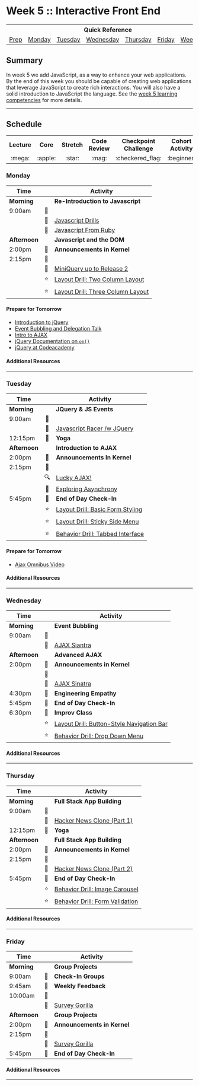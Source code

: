 # Week 5 :: Interactive Front End 

<div align='center'>
  <table>
    <tr>
      <th colspan='7'> Quick Reference </th>
    </tr>
    <tr>
      <td><a href='#prep'>Prep</a></td>
      <td><a href='#monday'>Monday</a></td>
      <td><a href='#tuesday'>Tuesday</a></td>
      <td><a href='#wednesday'>Wednesday</a></td>
      <td><a href='#thursday'>Thursday</a></td>
      <td><a href='#friday'>Friday</a></td>
      <td><a href='#weekend'>Weekend</a></td>
    </tr>
  </table>
</div>

## Summary
In week 5 we add JavaScript,  as a way to enhance your web applications. By the end of this week you should be capable of creating web applications that leverage JavaScript to create rich interactions. You will also have a solid introduction to JavaScript the language. See the [week 5 learning competencies](week-5/week-5-lc.md) for more details.

<hr />

## Schedule 
  <table>
    <tr>
      <th> Lecture </th>
      <th> Core </th>
      <th> Stretch </th>
      <th> Code Review </th>
      <th> Checkpoint Challenge </th>
      <th> Cohort Activity </th> 
      <th> School Activity </th> 
    </tr>
    <tr>
      <td align='center'> :mega: </td>
      <td align='center'> :apple: </td>
      <td align='center'> :star: </td>
      <td align='center'> :mag: </td>
      <td align='center'> :checkered_flag: </td>
      <td align='center'> :beginner: </td>
      <td align='center'> :school: </td>
    </tr>
  </table> 

### Monday

Time          | | Activity
--------------|:-------:|-------------------------
**Morning**   |         | **Re-Introduction to Javascript**
9:00am        |:mega:   | 
              |:apple:  | [Javascript Drills](../../../../javascript-drills)
              |:apple:  | [Javascript From Ruby](../../../../javascript-from-ruby-challenge)
**Afternoon** |         | **Javascript and the DOM**
2:00pm        |:school: | **Announcements in Kernel**
2:15pm        |:mega:   |
              |:apple:  | [MiniQuery up to Release 2](../../../../miniQuery-challenge)
              |:star:   | [Layout Drill: Two Column Layout](../../../../layout-drill-two-column-layout-challenge)
              |:star:   | [Layout Drill: Three Column Layout](../../../../layout-drill-three-column-layout-challenge)

#### Prepare for Tomorrow

* [Introduction to jQuery](../resources/intro-jquery.md)
* [Event Bubbling and Delegation Talk](https://talks.devbootcamp.com/event-bubbling-and-delegation)
* [Intro to AJAX](https://talks.devbootcamp.com/ajax-4)
* [jQuery Documentation on `on()`](http://api.jquery.com/on/)
* [jQuery at Codeacademy](https://www.codecademy.com/tracks/jquery)

#### Additional Resources


<hr />

### Tuesday 
Time          | | Activity
--------------|:-------:|-------------------------
**Morning**   |         | **JQuery & JS Events**
9:00am        |:mega:   | 
              |:apple:    | [Javascript Racer /w JQuery](../../../../javascript-racer-1-front-end-challenge) 
12:15pm       |:beginner:| **Yoga**
**Afternoon** |         | **Introduction to AJAX**
2:00pm        |:school: | **Announcements In Kernel**
2:15pm        | :mega:  | 
              |:mag:    | [Lucky AJAX!](../../../../lucky-ajax-challenge)
              |:apple:  | [Exploring Asynchrony](../../../../exploring-asynchrony-challenge)
5:45pm        |:beginner: | **End of Day Check-In**
              |:star:   | [Layout Drill: Basic Form Styling](../../../../layout-drill-basic-form-styling-challenge)
              |:star:   | [Layout Drill: Sticky Side Menu](../../../../layout-drill-sticky-side-menu-challenge)
              |:star:   | [Behavior Drill: Tabbed Interface](../../../../behavior-drill-tabbed-interface-challenge)

#### Prepare for Tomorrow

* [Ajax Omnibus Video](https://talks.devbootcamp.com/intro-to-ajax-w-slash-history)

#### Additional Resources

<hr />

### Wednesday
Time          | | Activity
--------------|:-------:|-------------------------
**Morning**   |         | **Event Bubbling**
9:00am        | :mega:  | 
              | :apple: | [AJAX Siantra](../../../../ajax-sinatra-self-assessment-challenge)
**Afternoon** |         | **Advanced AJAX**
2:00pm        |:school: | **Announcements in Kernel**
              | :mega:  |
              | :apple: | [AJAX Sinatra](../../../../ajax-sinatra-self-assessment-challenge)
4:30pm        | :beginner: | **Engineering Empathy**
5:45pm        |:beginner: | **End of Day Check-In**
6:30pm        |:beginner: | **Improv Class**
              |:star:  | [Layout Drill: Button-Style Navigation Bar](../../../../layout-drill-button-style-navigation-bar-challenge)
              |:star:   | [Behavior Drill: Drop Down Menu](../../../../behavior-drill-drop-down-menu-challenge)

#### Additional Resources


<hr />


### Thursday 
Time          | | Activity
--------------|:-------:|-------------------------
**Morning**   |         | **Full Stack App Building**
9:00am        | :mega:  | 
              | :checkered_flag: | [Hacker News Clone (Part 1)](../../../../hacker-news-clone-part-1-challenge)
12:15pm       |:beginner:| **Yoga**
**Afternoon** |         | **Full Stack App Building**
2:00pm        | :school:| **Announcements in Kernel**
2:15pm        | :mega:  | 
              | :checkered_flag: | [Hacker News Clone (Part 2)](../../../../hacker-news-clone-part-2-challenge)
5:45pm        | :beginner: | **End of Day Check-In**
              |:star:   | [Behavior Drill: Image Carousel](../../../../behavior-drill-image-carousel-challenge)
              |:star:   | [Behavior Drill: Form Validation](../../../../behavior-drill-form-validation-challenge)

#### Additional Resources

<hr />

### Friday 

Time          | | Activity
--------------|:-------:|-------------------------
**Morning**   |         | **Group Projects** 
9:00am        | :school:| **Check-In Groups**
9:45am        | :school:| **Weekly Feedback**
10:00am       | :mega:  | 
              |:apple:    | [Survey Gorilla](../../../../survey-gorilla-challenge)
**Afternoon** |         | **Group Projects** 
2:00pm        | :school:| **Announcements in Kernel**
2:15pm        | :mega:  | 
              |:apple:    | [Survey Gorilla](../../../../survey-gorilla-challenge)
5:45pm        | :beginner: | **End of Day Check-In**

#### Additional Resources

<hr />
